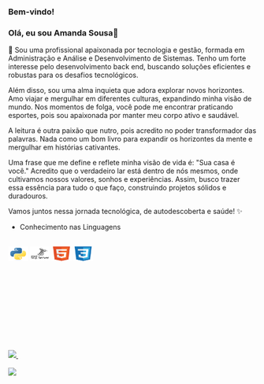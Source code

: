 ### Bem-vindo!
###  Olá, eu sou Amanda Sousa👋

👋 Sou uma profissional apaixonada por tecnologia e gestão, formada em Administração e Análise e Desenvolvimento de Sistemas. Tenho um forte interesse pelo desenvolvimento back end, buscando soluções eficientes e robustas para os desafios tecnológicos.

Além disso, sou uma alma inquieta que adora explorar novos horizontes. Amo viajar e mergulhar em diferentes culturas, expandindo minha visão de mundo. Nos momentos de folga, você pode me encontrar praticando esportes, pois sou apaixonada por manter meu corpo ativo e saudável.

A leitura é outra paixão que nutro, pois acredito no poder transformador das palavras. Nada como um bom livro para expandir os horizontes da mente e mergulhar em histórias cativantes.

Uma frase que me define e reflete minha visão de vida é: "Sua casa é você." Acredito que o verdadeiro lar está dentro de nós mesmos, onde cultivamos nossos valores, sonhos e experiências. Assim, busco trazer essa essência para tudo o que faço, construindo projetos sólidos e duradouros.

Vamos juntos nessa jornada tecnológica, de autodescoberta e saúde! ✨

- Conhecimento nas Linguagens

<div>
<div style="display: inline_block"><br>
<img align="center" alt="amanda-Python" height="30" width="40" src="https://raw.githubusercontent.com/devicons/devicon/master/icons/python/python-original.svg">
<img align="center" alt="amanda-microsoftsqlserver" height="30" width="40" src="https://raw.githubusercontent.com/devicons/devicon/master/icons/microsoftsqlserver/microsoftsqlserver-plain-wordmark.svg">
<img align="center" alt="amanda-HTML" height="30" width="40" src="https://raw.githubusercontent.com/devicons/devicon/master/icons/html5/html5-original.svg">
<img align="center" alt="amanda-CSS" height="30" width="40" src="https://raw.githubusercontent.com/devicons/devicon/master/icons/css3/css3-original.svg">


</div>
<br>
<a href="https://beacons.ai/sousanunesbs">
<img height = "180em" src="https://github-readme-stats.vercel.app/api?username=sousanunesbs&show_icons=true&theme=dark&include_all_commits=true&count_private=true"/>
<img height = "180em" src"https://github-readme-stats.vercel.app/api/top-langs/?username=sousanunesbs&layout=compact&langs_count=16&theme=dark"/>
</div>

<br>

<div> 
  
  
  <a href="https://www.linkedin.com/in/amanda-sousa-5856aa176" target="_blank">
  <img src="https://img.shields.io/badge/-LinkedIn-%230077B5?style=for-the-badge&logo=linkedin&logoColor=White"
  target= "_blank"></a>


 
</div>



